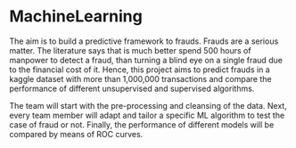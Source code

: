# MachineLearning
The aim is to build a predictive framework to frauds.
Frauds are a serious matter. The literature says that is much better spend 500 hours of manpower to detect a fraud, than turning a blind eye on a single fraud due to the financial cost of it.
Hence, this project aims to  predict frauds in a kaggle dataset with more than 1,000,000 transactions and compare the performance of different unsupervised and supervised algorithms.

The team will start with the pre-processing and cleansing of the data.
Next, every team member will adapt and tailor a specific ML algorithm to test the case of fraud or not.
Finally, the performance of different models will be compared by means of ROC curves.
